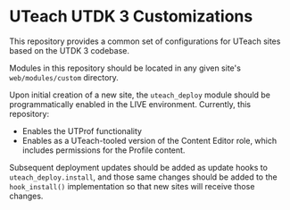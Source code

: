 # UTeach UTDK 3 Customizations
This repository provides a common set of configurations for UTeach sites based on the UTDK 3 codebase.

Modules in this repository should be located in any given site's `web/modules/custom` directory.

Upon initial creation of a new site, the `uteach_deploy` module should be programmatically enabled in the LIVE environment. Currently, this repository:

- Enables the UTProf functionality
- Enables as a UTeach-tooled version of the Content Editor role, which includes permissions for the Profile content.

Subsequent deployment updates should be added as update hooks to `uteach_deploy.install`, and those same changes should be added to the `hook_install()` implementation so that new sites will receive those changes.